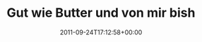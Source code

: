 ---
retweeted: false
source: <a href="http://termtter.org/" rel="nofollow">Termtter</a>
entities:
  hashtags: []
  symbols: []
  user_mentions: []
  urls:
  - url: http://t.co/EGLJzFz7
    expanded_url: https://scraperwiki.com/scrapers/sportinleipzig/
    display_url: scraperwiki.com/scrapers/sport…
    indices:
    - '65'
    - '85'
display_text_range:
- '0'
- '85'
favorite_count: '0'
id_str: '117647724840628225'
truncated: false
retweet_count: '0'
id: '117647724840628225'
possibly_sensitive: false
created_at: Sat Sep 24 17:12:58 +0000 2011
favorited: false
full_text: 'Gut wie Butter und von mir bisher völlig ignoriert: ScraperWiki:'
lang: de
quote_url: https://scraperwiki.com/scrapers/sportinleipzig/
tags:
- pesos:twitter
date: '2011-09-24T17:12:58+00:00'
src: https://twitter.com/bascht/status/117647724840628225
original_url: https://twitter.com/bascht/status/117647724840628225
type: twitter_tweet
text: 'Gut wie Butter und von mir bisher völlig ignoriert: ScraperWiki:'
title: Gut wie Butter und von mir bish

---